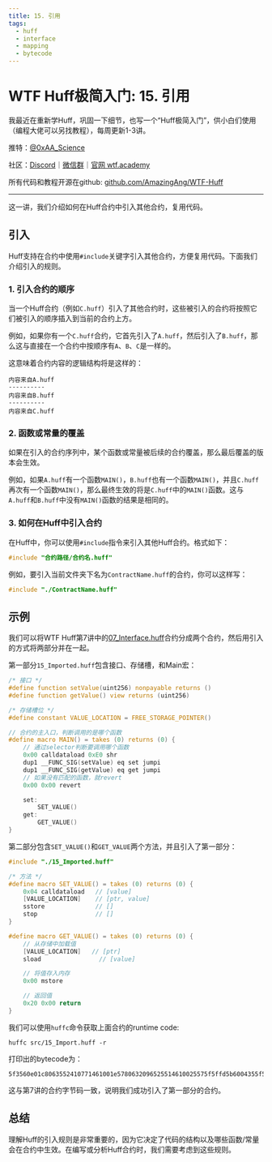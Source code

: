 ```yaml
---
title: 15. 引用
tags:
  - huff
  - interface
  - mapping
  - bytecode
---
```


# WTF Huff极简入门: 15. 引用

我最近在重新学Huff，巩固一下细节，也写一个“Huff极简入门”，供小白们使用（编程大佬可以另找教程），每周更新1-3讲。

推特：[@0xAA_Science](https://twitter.com/0xAA_Science)

社区：[Discord](https://discord.gg/5akcruXrsk)｜[微信群](https://docs.google.com/forms/d/e/1FAIpQLSe4KGT8Sh6sJ7hedQRuIYirOoZK_85miz3dw7vA1-YjodgJ-A/viewform?usp=sf_link)｜[官网 wtf.academy](https://wtf.academy)

所有代码和教程开源在github: [github.com/AmazingAng/WTF-Huff](https://github.com/AmazingAng/WTF-Huff)

-----

这一讲，我们介绍如何在Huff合约中引入其他合约，复用代码。

## 引入

Huff支持在合约中使用`#include`关键字引入其他合约，方便复用代码。下面我们介绍引入的规则。

### 1. 引入合约的顺序

当一个Huff合约（例如`C.huff`）引入了其他合约时，这些被引入的合约将按照它们被引入的顺序插入到当前的合约上方。

例如，如果你有一个`C.huff`合约，它首先引入了`A.huff`，然后引入了`B.huff`，那么这与直接在一个合约中按顺序有`A`、`B`、`C`是一样的。

这意味着合约内容的逻辑结构将是这样的：
```
内容来自A.huff
----------
内容来自B.huff
----------
内容来自C.huff
```

### 2. 函数或常量的覆盖

如果在引入的合约序列中，某个函数或常量被后续的合约覆盖，那么最后覆盖的版本会生效。

例如，如果`A.huff`有一个函数`MAIN()`，`B.huff`也有一个函数`MAIN()`，并且`C.huff`再次有一个函数`MAIN()`，那么最终生效的将是`C.huff`中的`MAIN()`函数。这与`A.huff`和`B.huff`中没有`MAIN()`函数的结果是相同的。

### 3. 如何在Huff中引入合约

在Huff中，你可以使用`#include`指令来引入其他Huff合约。格式如下：
```c
#include "合约路径/合约名.huff"
```
例如，要引入当前文件夹下名为`ContractName.huff`的合约，你可以这样写：
```c
#include "./ContractName.huff"
```

## 示例

我们可以将WTF Huff第7讲中的[07_Interface.huff](https://github.com/WTFAcademy/WTF-Huff/blob/main/src/07_Interface.huff)合约分成两个合约，然后用引入的方式将两部分并在一起。

第一部分`15_Imported.huff`包含接口、存储槽，和Main宏：

```c
/* 接口 */
#define function setValue(uint256) nonpayable returns ()
#define function getValue() view returns (uint256)

/* 存储槽位 */
#define constant VALUE_LOCATION = FREE_STORAGE_POINTER()

// 合约的主入口，判断调用的是哪个函数
#define macro MAIN() = takes (0) returns (0) {
    // 通过selector判断要调用哪个函数
    0x00 calldataload 0xE0 shr
    dup1 __FUNC_SIG(setValue) eq set jumpi
    dup1 __FUNC_SIG(getValue) eq get jumpi
    // 如果没有匹配的函数，就revert
    0x00 0x00 revert

    set:
        SET_VALUE()
    get:
        GET_VALUE()
}
```

第二部分包含`SET_VALUE()`和`GET_VALUE`两个方法，并且引入了第一部分：

```c
#include "./15_Imported.huff"

/* 方法 */
#define macro SET_VALUE() = takes (0) returns (0) {
    0x04 calldataload   // [value]
    [VALUE_LOCATION]    // [ptr, value]
    sstore              // []
    stop                // []
}

#define macro GET_VALUE() = takes (0) returns (0) {
    // 从存储中加载值
    [VALUE_LOCATION]   // [ptr]
    sload                // [value]

    // 将值存入内存
    0x00 mstore

    // 返回值
    0x20 0x00 return
}
```

我们可以使用`huffc`命令获取上面合约的runtime code:

```shell
huffc src/15_Import.huff -r
```

打印出的bytecode为：

```
5f3560e01c8063552410771461001e5780632096525514610025575f5ffd5b6004355f55005b5f545f5260205ff3
```

这与第7讲的合约字节码一致，说明我们成功引入了第一部分的合约。

## 总结

理解Huff的引入规则是非常重要的，因为它决定了代码的结构以及哪些函数/常量会在合约中生效。在编写或分析Huff合约时，我们需要考虑到这些规则。
